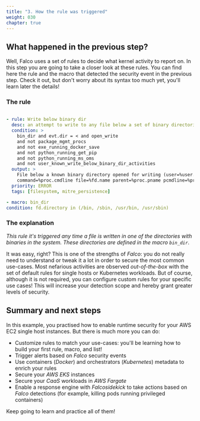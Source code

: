 ```yaml
---
title: "3. How the rule was triggered"
weight: 030
chapter: true
---
```


## What happened in the previous step?

Well, Falco uses a set of rules to decide what kernel activity to report on. In this step you are going to take a closer look at these rules. You can find here the rule and the macro that detected the security event in the previous step. Check it out, but don't worry about its syntax too much yet, you'll learn later the details!

### The rule

```yaml

- rule: Write below binary dir
  desc: an attempt to write to any file below a set of binary directories
  condition: >
    bin_dir and evt.dir = < and open_write
    and not package_mgmt_procs
    and not exe_running_docker_save
    and not python_running_get_pip
    and not python_running_ms_oms
    and not user_known_write_below_binary_dir_activities
  output: >
    File below a known binary directory opened for writing (user=%user.name user_loginuid=%user.loginuid
    command=%proc.cmdline file=%fd.name parent=%proc.pname pcmdline=%proc.pcmdline gparent=%proc.aname[2] container_id=%container.id image=%container.image.repository)
  priority: ERROR
  tags: [filesystem, mitre_persistence]

- macro: bin_dir
condition: fd.directory in (/bin, /sbin, /usr/bin, /usr/sbin)
```

### The explanation

*This rule it's triggered any time a file is written in one of the directories with binaries in the system. These directories are defined in the macro `bin_dir`.*

It was easy, right? This is one of the strengths of *Falco*: you do not really need to understand or tweak it a lot in order to secure the most common use-cases. Most nefarious activities are observed *out-of-the-box* with the set of default rules for single hosts or Kubernetes workloads. But of course, although it is not required, you can configure custom rules for your specific use cases! This will increase your detection scope and hereby grant greater levels of security.


## Summary and next steps

In this example, you practised how to enable runtime security for your AWS EC2 single host instances. But there is much more you can do:

- Customize rules to match your use-cases: you'll be learning how to build your first rule, macro, and list!
- Trigger alerts based on *Falco* security events
- Use containers (*Docker*) and orchestrators (*Kubernetes*) metadata to enrich your rules
- Secure your *AWS EKS* instances
- Secure your *CaaS* workloads in *AWS Fargate*
- Enable a response engine with *Falcosidekick* to take actions based on *Falco* detections (for example, killing pods running privileged containers)

Keep going to learn and practice all of them!